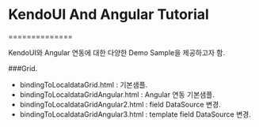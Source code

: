 # KendoUI And Angular Tutorial
==============

KendoUI와 Angular 연동에 대한 다양한 Demo Sample을 제공하고자 함.

###Grid.
- bindingToLocaldataGrid.html : 기본샘플.
- bindingToLocaldataGridAngular.html : Angular 연동 기본샘플.
- bindingToLocaldataGridAngular2.html : field DataSource 변경.
- bindingToLocaldataGridAngular3.html : template field DataSource 변경.